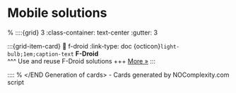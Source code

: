 # Mobile solutions 
% <Start Generation of cards> 
::::{grid} 3
:class-container: text-center
:gutter: 3 

:::{grid-item-card}
:link: f-droid
:link-type: doc
{octicon}`light-bulb;1em;caption-text` **F-Droid**        
^^^
Use and reuse F-Droid solutions
+++
[More »](f-droid)
:::


::::
% </END Generation of cards> - Cards generated by NOComplexity.com script